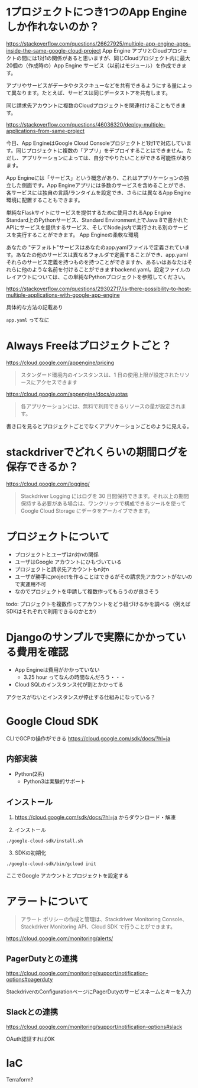# 1プロジェクトにつき1つのApp Engineしか作れないのか？

https://stackoverflow.com/questions/26627925/multiple-app-engine-apps-inside-the-same-google-cloud-project
App Engine アプリとCloudプロジェクトの間には1対1の関係があると思いますが、同じCloudプロジェクト内に最大20個の（作成時の）App Engine サービス（以前はモジュール）を作成できます。

アプリやサービスがデータやタスクキューなどを共有できるようにする量によって異なります。たとえば、サービスは同じデータストアを共有します。

同じ請求先アカウントに複数のCloudプロジェクトを関連付けることもできます。


https://stackoverflow.com/questions/46036320/deploy-multiple-applications-from-same-project

今日、App EngineはGoogle Cloud Consoleプロジェクトと1対1で対応しています。同じプロジェクトに複数の「アプリ」をデプロイすることはできません。ただし、アプリケーションによっては、自分でやりたいことができる可能性があります。

App Engineには「サービス」という概念があり、これはアプリケーションの独立した側面です。App Engineアプリには多数のサービスを含めることができ、各サービスには独自の言語/ランタイムを設定でき、さらには異なるApp Engine環境に配置することもできます。

単純なFlaskサイトにサービスを提供するために使用されるApp Engine Standard上のPythonサービス、Standard Environment上でJava 8で書かれたAPIにサービスを提供するサービス、そしてNode.js内で実行される別のサービスを実行することができます。 App Engineの柔軟な環境

あなたの "デフォルト"サービスはあなたのapp.yamlファイルで定義されています。あなたの他のサービスは異なるフォルダで定義することができ、app.yamlそれらのサービス定義を持つものを持つことができますか、あるいはあなたはそれらに他のような名前を付けることができますbackend.yaml。設定ファイルのレイアウトについては、この単純なPythonプロジェクトを参照してください。

https://stackoverflow.com/questions/29302717/is-there-possibility-to-host-multiple-applications-with-google-app-engine

具体的な方法の記載あり

`app.yaml` ってなに

# Always Freeはプロジェクトごと？

https://cloud.google.com/appengine/pricing
> スタンダード環境内のインスタンスは、1 日の使用上限が設定されたリソースにアクセスできます

https://cloud.google.com/appengine/docs/quotas
> 各アプリケーションには、無料で利用できるリソースの量が設定されます。

書き口を見るとプロジェクトごとでなくアプリケーションごとのように見える。

# stackdriverでどれくらいの期間ログを保存できるか？

https://cloud.google.com/logging/

> Stackdriver Logging にはログを 30 日間保持できます。それ以上の期間保持する必要がある場合は、ワンクリックで構成できるツールを使って Google Cloud Storage にデータをアーカイブできます。

# プロジェクトについて
 - プロジェクトとユーザはn対nの関係
 - ユーザはGoogle アカウントにひもづいている
 - プロジェクトと請求先アカウントもn対n
 - ユーザが勝手にprojectを作ることはできるがその請求先アカウントがないので実運用不可
 - なのでプロジェクトを申請して複数作ってもらうのが良さそう

todo: プロジェクトを複数作ってアカウントをどう紐づけるかを調べる（例えばSDKはそれぞれで利用できるのかとか）

# Djangoのサンプルで実際にかかっている費用を確認
 - App Engineは費用がかかっていない
   - 3.25 hour ってなんの時間なんだろう・・・
 - Cloud SQLのインスタンス代が割とかかってる

アクセスがないとインスタンスが停止する仕組みになっている？

# Google Cloud SDK
CLIでGCPの操作ができる
https://cloud.google.com/sdk/docs/?hl=ja

## 内部実装
 - Python(2系)
   - Python3は実験的サポート
  
## インストール
1. https://cloud.google.com/sdk/docs/?hl=ja からダウンロード・解凍

2. インストール
```
./google-cloud-sdk/install.sh
```

3. SDKの初期化
```
./google-cloud-sdk/bin/gcloud init
```

ここでGoogle アカウントとプロジェクトを設定する

# アラートについて
> アラート ポリシーの作成と管理は、Stackdriver Monitoring Console、Stackdriver Monitoring API、Cloud SDK で行うことができます。

https://cloud.google.com/monitoring/alerts/

## PagerDutyとの連携
https://cloud.google.com/monitoring/support/notification-options#pagerduty

StackdriverのConfigurationページにPagerDutyのサービスネームとキーを入力

## Slackとの連携
https://cloud.google.com/monitoring/support/notification-options#slack

OAuth認証すればOK

# IaC

Terraform?
